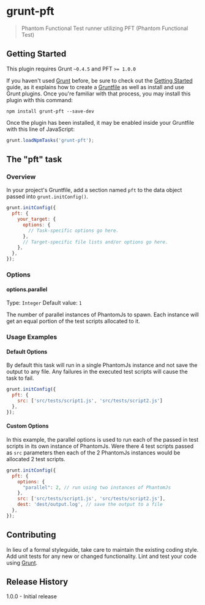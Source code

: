 # grunt-pft

> Phantom Functional Test runner utilizing PFT (Phantom Functional Test)

## Getting Started
This plugin requires Grunt `~0.4.5` and PFT `>= 1.0.0`

If you haven't used [Grunt](http://gruntjs.com/) before, be sure to check out the [Getting Started](http://gruntjs.com/getting-started) guide, as it explains how to create a [Gruntfile](http://gruntjs.com/sample-gruntfile) as well as install and use Grunt plugins. Once you're familiar with that process, you may install this plugin with this command:

```shell
npm install grunt-pft --save-dev
```

Once the plugin has been installed, it may be enabled inside your Gruntfile with this line of JavaScript:

```js
grunt.loadNpmTasks('grunt-pft');
```

## The "pft" task

### Overview
In your project's Gruntfile, add a section named `pft` to the data object passed into `grunt.initConfig()`.

```js
grunt.initConfig({
  pft: {
    your_target: {
      options: {
        // Task-specific options go here.
      },
      // Target-specific file lists and/or options go here.
    },
  },
});
```

### Options

#### options.parallel
Type: `Integer`
Default value: `1`

The number of parallel instances of PhantomJs to spawn. Each instance will get an equal portion of the test scripts allocated to it.

### Usage Examples

#### Default Options
By default this task will run in a single PhantomJs instance and not save the output to any file. Any failures in the executed test scripts will cause the task to fail.

```js
grunt.initConfig({
  pft: {
    src: ['src/tests/script1.js', 'src/tests/script2.js']
  },
});
```

#### Custom Options
In this example, the parallel options is used to run each of the passed in test scripts in its own instance of PhantomJs. Were there 4 test scripts passed as `src` parameters then each of the 2 PhantomJs instances would be allocated 2 test scripts.

```js
grunt.initConfig({
  pft: {
    options: {
      "parallel": 2, // run using two instances of PhantomJs
    },
    src: ['src/tests/script1.js', 'src/tests/script2.js'],
    dest: 'dest/output.log', // save the output to a file
  },
});
```

## Contributing
In lieu of a formal styleguide, take care to maintain the existing coding style. Add unit tests for any new or changed functionality. Lint and test your code using [Grunt](http://gruntjs.com/).

## Release History
1.0.0 - Initial release
